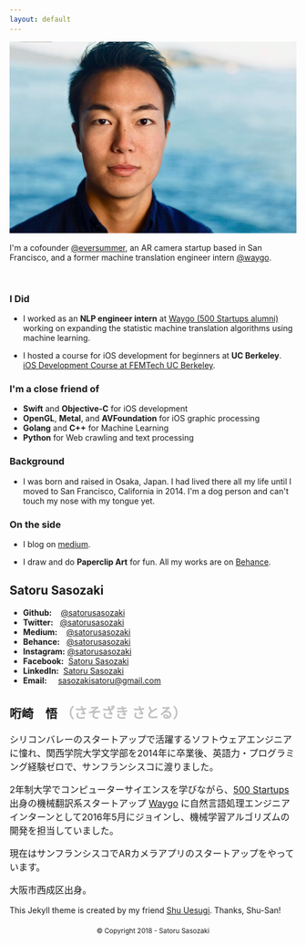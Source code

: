 ```yaml
---
layout: default
---
```

<img class="roundrect" src="images/warm_rectangle.jpeg" alt="Satoru Sasozaki">

I'm a cofounder <a href="https://www.eversummer.io/" target="\_blank">@eversummer</a>, an AR camera startup based in San Francisco, and a former machine translation engineer intern <a href="http://waygoapp.com/" target="\_blank">@waygo</a>.

<br>
<!-- <img src="images/current_circle.png" alt="Satoru Sasozaki" style="width:200px;height:200px;"> -->

### I Did

* I worked as an **NLP engineer intern** at <a href="http://waygoapp.com/" target="\_blank">Waygo (500 Startups alumni)</a> working on expanding the statistic machine translation algorithms using machine learning.

* I hosted a course for iOS development for beginners at **UC Berkeley**. <a href="https://medium.com/@satorusasozaki/ios-app-development-workshop-at-femtech-uc-berkeley-f8c303d1067f#.vppnlux9n" target="\_blank"> iOS Development Course at FEMTech UC Berkeley</a>.

### I'm a close friend of
* **Swift** and **Objective-C** for iOS development
* **OpenGL**, **Metal**, and **AVFoundation** for iOS graphic processing
* **Golang** and **C++** for Machine Learning
* **Python** for Web crawling and text processing

### Background

* I was born and raised in Osaka, Japan. I had lived there all my life until I moved to San Francisco, California in 2014. I'm a dog person and can't touch my nose with my tongue yet.

### On the side

* I blog on <a href="https://medium.com/@satorusasozaki" target="\_blank">medium</a>.

* I draw and do **Paperclip Art** for fun. All my works are on <a href="https://www.behance.net/sasozakisa2463" target="\_blank">Behance</a>.

## Satoru Sasozaki
* **Github:**&nbsp;&nbsp;&nbsp;&nbsp;<a href="https://github.com/satorusasozaki" target="\_blank">@satorusasozaki</a>
* **Twitter:**&nbsp;&nbsp;&nbsp;<a href="https://twitter.com/satorusasozaki" target="\_blank">@satorusasozaki</a>
* **Medium:**&nbsp;&nbsp;&nbsp;&nbsp;<a href="https://medium.com/@satorusasozaki" target="\_blank">@satorusasozaki</a>
* **Behance:**&nbsp;&nbsp;&nbsp;<a href="https://www.behance.net/satorusasozaki" target="\_blank">@satorusasozaki</a>
* **Instagram:**&nbsp;<a href="https://www.instagram.com/satorusasozaki/" target="\_blank">@satorusasozaki</a>
* **Facebook:**&nbsp;&nbsp;<a href="https://www.facebook.com/satoru.sasozaki" target="\_blank">Satoru Sasozaki</a>
* **LinkedIn:**&nbsp;&nbsp;<a href="https://www.linkedin.com/in/satorusasozaki" target="\_blank">Satoru Sasozaki</a>
* **Email:**&nbsp;&nbsp;&nbsp;&nbsp;&nbsp;<a href="mailto:sasozakisatoru@gmail.com" target="\_blank">sasozakisatoru@gmail.com</a>

## 哘崎　悟 <font size="5" color="#C0C0C0">（さそざき さとる）</font>
<font size="3">
<p>
シリコンバレーのスタートアップで活躍するソフトウェアエンジニアに憧れ、関西学院大学文学部を2014年に卒業後、英語力・プログラミング経験ゼロで、サンフランシスコに渡りました。
</p>
<p>
2年制大学でコンピューターサイエンスを学びながら、<a href="http://500.co/" target="\_blank">500 Startups</a> 出身の機械翻訳系スタートアップ <a href="http://waygoapp.com/" target="\_blank">Waygo</a> に自然言語処理エンジニアインターンとして2016年5月にジョインし、機械学習アルゴリズムの開発を担当していました。
</p>
<p>
<!-- 開発者向けiOSプログラミングブートキャンプ <a href="https://codepath.com/iosbootcamp" target="\_blank"> CodePath iOS Development Bootcamp for existing developers</a> で出会ったパートナーとARカメラアプリのスタートアップをやっています。 -->
現在はサンフランシスコでARカメラアプリのスタートアップをやっています。
</p>
<p>
大阪市西成区出身。
</p>
</font>

This Jekyll theme is created by my friend [Shu Uesugi](http://chibicode.com/). Thanks, Shu-San!


<center><sub> © Copyright 2018 - Satoru Sasozaki </sub></center>
